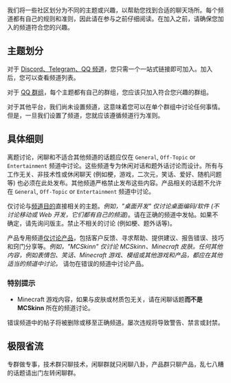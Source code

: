 我们将一些社区划分为不同的主题或兴趣，以帮助您找到合适的聊天场所。每个频道都有自己的规则和准则，因此请在参与之前仔细阅读。在加入之前，请确保您加入的频道符合您的兴趣。

## 主题划分

对于 <u>Discord、Telegram、QQ 频道</u>，您只需一个一站式链接即可加入。加入后，您可以查看频道列表。

对于 <u>QQ 群组</u>，每个主题都有自己的群组，您应该只加入符合您兴趣的群组。

对于其他平台，我们尚未设置频道，这意味着您可以在单个群组中讨论任何事情。但是，一旦我们设置了频道，您就应该遵循频道行为准则。

## 具体细则

离题讨论，闲聊和不适合其他频道的话题应仅在 `General`, `Off-Topic` or `Entertainment` 频道中讨论。这些频道专为休闲对话和题外话讨论而设计。所有与工作无关、非技术性或休闲聊天 (例如梗，游戏，二次元，笑话、爱好、随机问题等) 也必须在此处发布。其他频道严格禁止发布这些内容。产品相关的话题不允许在 `General`, `Off-Topic` or `Entertainment` 频道中讨论。

仅讨论与<u>频道目的</u>直接相关的主题。*例如，"桌面开发" 仅讨论桌面编码/软件 (不讨论移动或 Web 开发，它们都有自己的频道)*。请在正确的频道中发帖。如果不确定，请先询问版主。禁止不相关的讨论 (例如梗、题外话等)。

产品专用频道<u>仅讨论产品</u>，包括客户反馈、寻求帮助、提供建议、报告错误、技巧和窍门分享等。*例如，"MCSkinn" 仅讨论 MCSkinn、Minecraft 皮肤。任何其他内容，例如表情包、笑话、Minecraft 游戏、模组或其他游戏和产品，都应在其他适当的频道中讨论。* 请勿在错误的频道中讨论产品。

### 特别提示

- Minecraft 游戏内容，如果与皮肤或材质包无关，请在闲聊话题**而不是 MCSkinn** 所在的频道讨论。

错误频道中的帖子将被删除或移至正确频道。屡次违规将导致警告、禁言或封禁。


## 极限省流

专群做专事，技术群只聊技术，闲聊群就只闲聊八卦，产品群只聊产品，乱七八糟的话题请出门左转闲聊群。